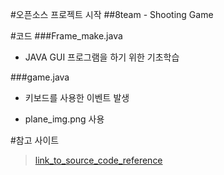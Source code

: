 #오픈소스 프로젝트 시작
##8team - Shooting Game

#코드
###Frame_make.java

* JAVA GUI 프로그램을 하기 위한 기초학습



###game.java

* 키보드를 사용한 이벤트 발생

* plane_img.png 사용





#참고 사이트
>[link_to_source_code_reference](http://blog.naver.com/dosem321/40170781167#)

